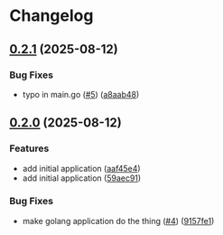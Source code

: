 # Changelog

## [0.2.1](https://github.com/danudey/public-repository/compare/v0.2.0...v0.2.1) (2025-08-12)


### Bug Fixes

* typo in main.go ([#5](https://github.com/danudey/public-repository/issues/5)) ([a8aab48](https://github.com/danudey/public-repository/commit/a8aab4838ed3270df0260aa73d26d5ed42d938ce))

## [0.2.0](https://github.com/danudey/public-repository/compare/v0.1.0...v0.2.0) (2025-08-12)


### Features

* add initial application ([aaf45e4](https://github.com/danudey/public-repository/commit/aaf45e4e10c71686f7d74f751630188870d92019))
* add initial application ([59aec91](https://github.com/danudey/public-repository/commit/59aec912d1bf9e1c1795c1a86d98da324307c8a1))


### Bug Fixes

* make golang application do the thing ([#4](https://github.com/danudey/public-repository/issues/4)) ([9157fe1](https://github.com/danudey/public-repository/commit/9157fe17083acf0fcd412a2b0f4adaa881bd47e0))
